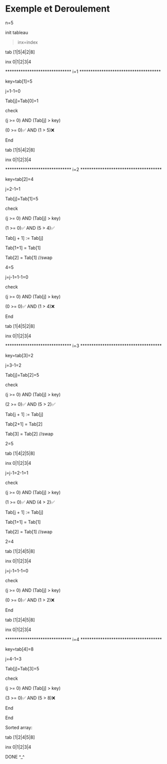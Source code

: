  # Exemple et Deroulement

n=5

init tableau

> inx=index

tab [1|5|4|2|8]

inx 0|1|2|3|4

****************************** i=1 *************************************

key=tab[1]=5

j=1-1=0

Tab[j]=Tab[0]=1

check

(j >= 0) AND (Tab[j] > key)

(0 >= 0)✅ AND (1 > 5)❌

End

tab [1|5|4|2|8]

inx 0|1|2|3|4

****************************** i=2 *************************************

key=tab[2]=4

j=2-1=1

Tab[j]=Tab[1]=5

check

(j >= 0) AND (Tab[j] > key)

(1 >= 0)✅ AND (5 > 4)✅

Tab[j + 1] := Tab[j]

Tab[1+1] = Tab[1]

Tab[2] = Tab[1] //swap

4=5

j=j-1=1-1=0

check

(j >= 0) AND (Tab[j] > key)

(0 >= 0)✅ AND (1 > 4)❌

End

tab [1|4|5|2|8]

inx 0|1|2|3|4

****************************** i=3 *************************************

key=tab[3]=2

j=3-1=2

Tab[j]=Tab[2]=5

check

(j >= 0) AND (Tab[j] > key)

(2 >= 0)✅ AND (5 > 2)✅

Tab[j + 1] := Tab[j]

Tab[2+1] = Tab[2]

Tab[3] = Tab[2] //swap

2=5

tab [1|4|2|5|8]

inx 0|1|2|3|4

j=j-1=2-1=1

check

(j >= 0) AND (Tab[j] > key)

(1 >= 0)✅ AND (4 > 2)✅

Tab[j + 1] := Tab[j]

Tab[1+1] = Tab[1]

Tab[2] = Tab[1] //swap

2=4

tab [1|2|4|5|8]

inx 0|1|2|3|4

j=j-1=1-1=0

check

(j >= 0) AND (Tab[j] > key)

(0 >= 0)✅ AND (1 > 2)❌

End

tab [1|2|4|5|8]

inx 0|1|2|3|4

****************************** i=4 *************************************

key=tab[4]=8

j=4-1=3

Tab[j]=Tab[3]=5

check

(j >= 0) AND (Tab[j] > key)

(3 >= 0)✅ AND (5 > 8)❌

End

End

Sorted array:

tab [1|2|4|5|8]

inx 0|1|2|3|4

DONE ^_^
